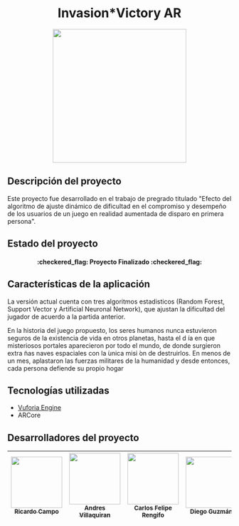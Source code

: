 <h1 align="center"> Invasion*Victory AR </h1>

<p align="center"><img src="https://github.com/andrsvilla/DemoAR/assets/72285096/8fced820-d748-4f04-b0f2-f77d303eefb0" width=300></p>


## Descripción del proyecto

Este proyecto fue desarrollado en el trabajo de pregrado titulado "Efecto del algoritmo de ajuste dinámico de dificultad en el compromiso y desempeño de los usuarios de un juego en realidad aumentada de disparo en primera persona".

## Estado del proyecto

<h4 align="center">:checkered_flag: Proyecto Finalizado :checkered_flag:</h4>

## Características de la aplicación

La versión actual cuenta con tres algoritmos estadisticos (Random Forest, Support Vector y Artificial Neuronal Network), que ajustan la dificultad del jugador de acuerdo a la partida anterior.

En la historia del juego propuesto, los seres humanos nunca estuvieron seguros de la existencia de vida en otros planetas, hasta el d ́ıa en que misteriosos portales aparecieron por todo el mundo, de donde surgieron extra  ̃nas naves espaciales con la  ́unica misi  ́on de destruirlos. En menos de un mes, aplastaron las fuerzas militares de la humanidad y desde entonces, cada persona defiende su propio hogar


## Tecnologías utilizadas

* [Vuforia Engine](https://developer.vuforia.com/)
* ARCore

## Desarrolladores del proyecto


| [<img src="https://avatars.githubusercontent.com/u/91504918?v=4" width=115><br><sub>Ricardo Campo</sub>](https://github.com/RikardoKampo) |  [<img src="https://avatars.githubusercontent.com/u/72285096?v=4" width=115><br><sub>Andres Villaquiran</sub>](https://github.com/andrsvilla) |  [<img src="https://avatars.githubusercontent.com/u/78390593?v=4" width=115><br><sub>Carlos Felipe Rengifo</sub>](https://github.com/carlosfeliperengifo) |  [<img src="https://avatars.githubusercontent.com/u/46612636?v=4" width=115><br><sub>Diego Guzmán</sub>](https://github.com/diegoeguz90) |
| :---: | :---: | :---: | :---: |


